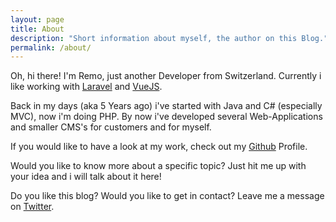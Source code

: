 ```yaml
---
layout: page
title: About
description: "Short information about myself, the author on this Blog."
permalink: /about/
---
```


Oh, hi there! I'm Remo, just another Developer from Switzerland.
Currently i like working with [Laravel](http://laravel.com) and [VueJS](http://vuejs.org).

Back in my days (aka 5 Years ago) i've started with Java and C# (especially MVC), now i'm doing PHP.
By now i've developed several Web-Applications and smaller CMS's for customers and for myself.

If you would like to have a look at my work, check out my [Github](http://github.com/remoblaser) Profile.

Would you like to know more about a specific topic? Just hit me up with your idea and i will talk about it here!

Do you like this blog? Would you like to get in contact? Leave me a message on [Twitter](http://twitter.com/remoblaser).